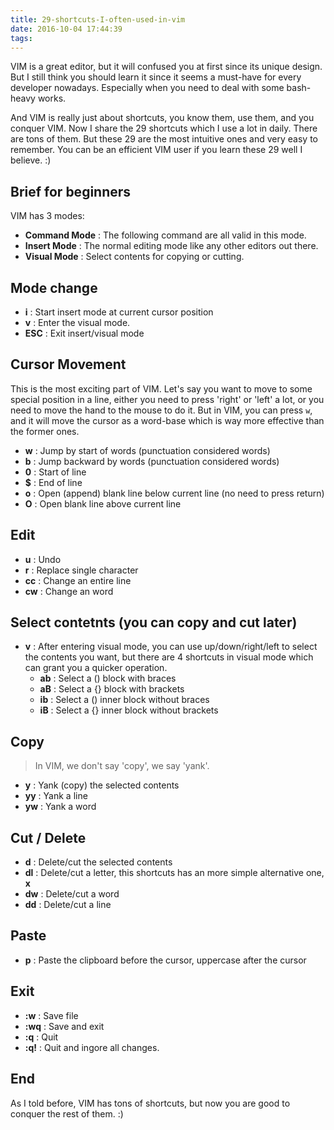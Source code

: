 ```yaml
---
title: 29-shortcuts-I-often-used-in-vim
date: 2016-10-04 17:44:39
tags:
---
```


VIM is a great editor, but it will confused you at first since its unique design. But I still think you should learn it since it seems a must-have for every developer nowadays. Especially when you need to deal with some bash-heavy works.

And VIM is really just about shortcuts, you know them, use them, and you conquer VIM. Now I share the 29 shortcuts which I use a lot in daily. There are tons of them. But these 29 are the most intuitive ones and very easy to remember. You can be an efficient VIM user if you learn these 29 well I believe. :)

<!--more-->

## Brief for beginners
VIM has 3 modes:

* **Command Mode** : The following command are all valid in this mode.
* **Insert Mode** : The normal editing mode like any other editors out there.
* **Visual Mode** : Select contents for copying or cutting.

## Mode change
* **i** : Start insert mode at current cursor position
* **v** : Enter the visual mode.
* **ESC** : Exit insert/visual mode

## Cursor Movement
This is the most exciting part of VIM. Let's say you want to move to some special position in a line, either you need to press 'right' or 'left' a lot, or you need to move the hand to the mouse to do it. But in VIM, you can press `w`, and it will move the cursor as a word-base which is way more effective than the former ones.
* **w** : Jump by start of words (punctuation considered words)
* **b** : Jump backward by words (punctuation considered words)
* **0** : Start of line
* **$** : End of line
* **o** : Open (append) blank line below current line (no need to press return)
* **O** : Open blank line above current line

## Edit
* **u** : Undo
* **r** : Replace single character
* **cc** : Change an entire line
* **cw** : Change an word

## Select contetnts (you can copy and cut later)
* **v** : After entering visual mode, you can use up/down/right/left to select the contents you want, but there are 4 shortcuts in visual mode which can grant you a quicker operation.
  * **ab** : Select a () block with braces
  * **aB** : Select a {} block with brackets
  * **ib** : Select a () inner block without braces
  * **iB** : Select a {} inner block without brackets

## Copy
>In VIM, we don't say 'copy', we say 'yank'.
* **y** : Yank (copy) the selected contents
* **yy** : Yank a line
* **yw** : Yank a word

## Cut / Delete
* **d** : Delete/cut the selected contents
* **dl** : Delete/cut a letter, this shortcuts has an more simple alternative one, **x**
* **dw** : Delete/cut a word
* **dd** : Delete/cut a line

## Paste
* **p** : Paste the clipboard before the cursor, uppercase after the cursor

## Exit
* **:w** : Save file
* **:wq** : Save and exit
* **:q** : Quit
* **:q!** : Quit and ingore all changes.

## End
As I told before, VIM has tons of shortcuts, but now you are good to conquer the rest of them. :)